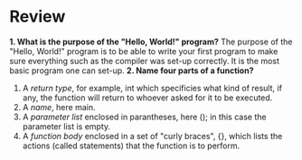 # Review
**1. What is the purpose of the "Hello, World!" program?**
The purpose of the "Hello, World!" program is to be able to write your first program to make sure everything such as the compiler was set-up correctly. It is the most basic program one can set-up.
**2. Name four parts of a function?**
1. A *return type*, for example, int which specificies what kind of result, if any, the function will return to whoever asked for it to be executed.
2. A *name*, here main.
3. A *parameter list* enclosed in parantheses, here (); in this case the parameter list is empty.
4. A *function body* enclosed in a set of "curly braces", {}, which lists the actions (called statements) that the function is to perform.